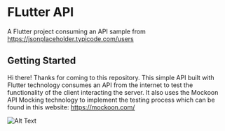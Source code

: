# FLutter API

A Flutter project consuming an API sample from https://jsonplaceholder.typicode.com/users

## Getting Started
Hi there! Thanks for coming to this repository. This simple API built with Flutter technology consumes an API from the internet to test the functionality of the client interacting the server.
It also uses the Mockoon API Mocking technology to implement the testing process which can be found in this website: https://mockoon.com/

![Alt Text]([https://www.facebook.com/photo/?fbid=6591910994224530&set=a.105448146204213](https://www.facebook.com/photo/?fbid=6591910994224530&set=a.105448146204213)https://www.facebook.com/photo/?fbid=6591910994224530&set=a.105448146204213)
